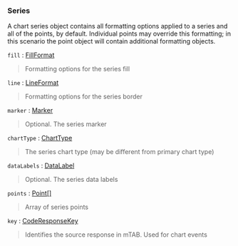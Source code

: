 ### Series

A chart series object contains all formatting options applied to a series and all of the points, by default. Individual points may override this formatting; in this scenario the point object will contain additional formatting objects.

`fill` : [FillFormat](chart-format.md#fill-format)
> Formatting options for the series fill

`line` : [LineFormat](chart-format.md#line-format)
> Formatting options for the series border

`marker` : [Marker](marker.md)
> Optional. The series marker

`chartType` : [ChartType](chart-type.md)
> The series chart type (may be different from primary chart type)

`dataLabels` : [DataLabel](data-label.md)
> Optional. The series data labels

`points` : [Point\[\]](point.md)
> Array of series points

`key` : [CodeResponseKey](code-response-key.md)
> Identifies the source response in mTAB. Used for chart events


